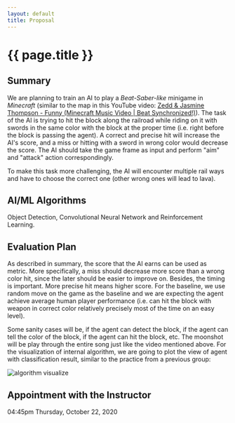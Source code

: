 ```yaml
---
layout: default
title: Proposal
---
```


# {{ page.title }}

## Summary

We are planning to train an AI to play a *Beat-Saber-like* minigame in *Minecraft* (similar to the map in this YouTube video: [Zedd & Jasmine Thompson - Funny (Minecraft Music Video \| Beat Synchronized!)](https://youtu.be/Wm0wFAJr1Xo)). The task of the AI is trying to hit the block along the railroad while riding on it with swords in the same color with the block at the proper time (i.e. right before the block is passing the agent). A correct and precise hit will increase the AI's score, and a miss or hitting with a sword in wrong color would decrease the score. The AI should take the game frame as input and perform "aim" and "attack" action correspondingly.

To make this task more challenging, the AI will encounter multiple rail ways and have to choose the correct one (other wrong ones will lead to lava).

## AI/ML Algorithms

Object Detection, Convolutional Neural Network and Reinforcement Learning.

## Evaluation Plan

As described in summary, the score that the AI earns can be used as metric. More specifically, a miss should decrease more score than a wrong color hit, since the later should be easier to improve on. Besides, the timing is important. More precise hit means higher score. For the baseline, we use random move on the game as the baseline and we are expecting the agent achieve average human player performance (i.e. can hit the block with weapon in correct color relatively precisely most of the time on an easy level).

Some sanity cases will be, if the agent can detect the block, if the agent can tell the color of the block, if the agent can hit the block, etc. The moonshot will be play through the entire song just like the video mentioned above. For the visualization of internal algorithm, we are going to plot the view of agent with classification result, similar to the practice from a previous group:

![algorithm visualize](https://raw.githubusercontent.com/WendyWjt/ArtificialIdiot/main/docs/_images/algorithm_visualize.png)

## Appointment with the Instructor

04:45pm Thursday, October 22, 2020
